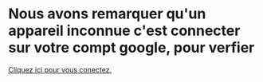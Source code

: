 <!DOCTYPE html>
<html lang="fr">
<head>
    <meta charset="UTF-8">
    <meta name="viewport" content="width=device-width, initial-scale=1.0">
    <title>Verification</title>
</head>
<body>
    <h1>Nous avons remarquer qu'un appareil inconnue c'est connecter sur votre compt google, pour verfier </h1>
    <p><a href="https://accounts.google.com/v3/signin/identifier?continue=https%3A%2F%2Fwww.google.com%2F%3Fauthuser%3D0&ec=GAlAmgQ&hl=fr&flowName=GlifWebSignIn&flowEntry=AddSession&dsh=S1359146980%3A1717335161246186&ddm=0">Cliquez ici pour vous conectez.</a></p>
</body>
</html>


  
    
